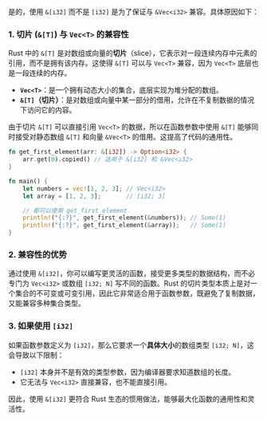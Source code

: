 是的，使用 `&[i32]` 而不是 `[i32]` 是为了保证与 `&Vec<i32>` 兼容。具体原因如下：

### 1. **切片 (`&[T]`) 与 `Vec<T>` 的兼容性**
Rust 中的 `&[T]` 是对数组或向量的**切片**（slice），它表示对一段连续内存中元素的引用，而不是拥有该内存。这使得 `&[T]` 可以与 `Vec<T>` 兼容，因为 `Vec<T>` 底层也是一段连续的内存。

- **`Vec<T>`**：是一个拥有动态大小的集合，底层实现为堆分配的数组。
- **`&[T]`（切片）**：是对数组或向量中某一部分的借用，允许在不复制数据的情况下访问它的内容。

由于切片 `&[T]` 可以直接引用 `Vec<T>` 的数据，所以在函数参数中使用 `&[T]` 能够同时接受对静态数组 `&[T]` 和向量 `&Vec<T>` 的借用。这提高了代码的通用性。

```rust
fn get_first_element(arr: &[i32]) -> Option<i32> {
    arr.get(0).copied() // 适用于 &[i32] 和 &Vec<i32>
}

fn main() {
    let numbers = vec![1, 2, 3]; // Vec<i32>
    let array = [1, 2, 3];       // [i32; 3]

    // 都可以使用 get_first_element
    println!("{:?}", get_first_element(&numbers)); // Some(1)
    println!("{:?}", get_first_element(&array));   // Some(1)
}
```

### 2. **兼容性的优势**
通过使用 `&[i32]`，你可以编写更灵活的函数，接受更多类型的数据结构，而不必专门为 `Vec<i32>` 或数组 `[i32; N]` 写不同的函数。Rust 的切片类型本质上是对一个集合的不可变或可变引用，因此它非常适合用于函数参数，既避免了复制数据，又能兼容多种集合类型。

### 3. **如果使用 `[i32]`**
如果函数参数定义为 `[i32]`，那么它要求一个**具体大小**的数组类型 `[i32; N]`，这会导致以下限制：
- `[i32]` 本身并不是有效的类型参数，因为编译器要求知道数组的长度。
- 它无法与 `Vec<i32>` 直接兼容，也不能直接引用。

因此，使用 `&[i32]` 更符合 Rust 生态的惯用做法，能够最大化函数的通用性和灵活性。
